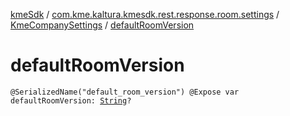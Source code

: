 [kmeSdk](../../index.md) / [com.kme.kaltura.kmesdk.rest.response.room.settings](../index.md) / [KmeCompanySettings](index.md) / [defaultRoomVersion](./default-room-version.md)

# defaultRoomVersion

`@SerializedName("default_room_version") @Expose var defaultRoomVersion: `[`String`](https://kotlinlang.org/api/latest/jvm/stdlib/kotlin/-string/index.html)`?`